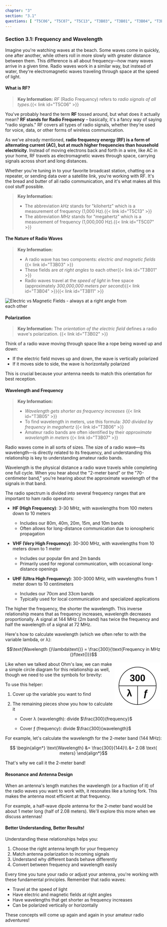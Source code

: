 ```yaml
---
chapter: "3"
section: "3.1"
questions: [ "T5C06", "T5C07", "T5C13", "T3B03", "T3B01", "T3B04", "T3B11", "T3B02", "T3B05", "T3B06", "T3B07"]
---
```


### Section 3.1: Frequency and Wavelength

Imagine you're watching waves at the beach. Some waves come in quickly, one after another, while others roll in more slowly with greater distance between them. This difference is all about frequency—how many waves arrive in a given time. Radio waves work in a similar way, but instead of water, they're electromagnetic waves traveling through space at the speed of light.

#### What is RF?

> **Key Information:** *RF* (Radio Frequency) refers to *radio signals of all types*.{{< link id="T5C06" >}}

You've probably heard the term **RF** tossed around, but what does it actually mean? **RF stands for Radio Frequency** – basically, it's a fancy way of saying "radio signals." RF covers all types of radio signals, whether they're used for voice, data, or other forms of wireless communication.  

As we've already mentioned, **radio frequency energy (RF) is a form of alternating current (AC), but at much higher frequencies than household electricity**. Instead of moving electrons back and forth in a wire, like AC in your home, RF travels as electromagnetic waves through space, carrying signals across short and long distances.  

Whether you're tuning in to your favorite broadcast station, chatting on a repeater, or sending data over a satellite link, you're working with RF. It's the bread and butter of all radio communication, and it's what makes all this cool stuff possible.  

> **Key Information:**
> * The abbreviation *kHz* stands for "kilohertz" which is a measurement of frequency (1,000 Hz).{{< link id="T5C13" >}}
> * The abbreviation *MHz* stands for "megahertz" which is a measurement of frequency (1,000,000 Hz).{{< link id="T5C07" >}}

#### The Nature of Radio Waves

> **Key Information:** 
> - A radio wave has two components: *electric and magnetic fields* {{< link id="T3B03" >}}
> - These fields are *at right angles* to each other{{< link id="T3B01" >}}
> - Radio waves travel at the *speed of light* in free space (approximately *300,000,000 meters per second*){{< link id="T3B04" >}}{{< link id="T3B11" >}}

<img src="../../../images/electromagnetic-3d.gif" alt="Electric vs Magnetic Fields - always at a right angle from each other"  style="max-width: 400px;" />

#### Polarization

> **Key Information:** The *orientation of the electric field* defines a radio wave's polarization. {{< link id="T3B02" >}}

Think of a radio wave moving through space like a rope being waved up and down:
- If the electric field moves up and down, the wave is vertically polarized
- If it moves side to side, the wave is horizontally polarized

This is crucial because your antenna needs to match this orientation for best reception.

#### Wavelength and Frequency

> **Key Information:** 
> - *Wavelength gets shorter as frequency increases* {{< link id="T3B05" >}}
> - To find wavelength in meters, use this formula: *300 divided by frequency in megahertz* {{< link id="T3B06" >}}
> - Amateur radio bands are often identified by their *approximate wavelength in meters* {{< link id="T3B07" >}}

Radio waves come in all sorts of sizes. The size of a radio wave—its wavelength—is directly related to its frequency, and understanding this relationship is key to understanding amateur radio bands.

Wavelength is the physical distance a radio wave travels while completing one full cycle. When you hear about the "2-meter band" or the "70-centimeter band," you're hearing about the approximate wavelength of the signals in that band.

The radio spectrum is divided into several frequency ranges that are important to ham radio operators:

- **HF (High Frequency)**: 3-30 MHz, with wavelengths from 100 meters down to 10 meters
  - Includes our 80m, 40m, 20m, 15m, and 10m bands
  - Often allows for long-distance communication due to ionospheric propagation

- **VHF (Very High Frequency)**: 30-300 MHz, with wavelengths from 10 meters down to 1 meter
  - Includes our popular 6m and 2m bands
  - Primarily used for regional communication, with occasional long-distance openings

- **UHF (Ultra High Frequency)**: 300-3000 MHz, with wavelengths from 1 meter down to 10 centimeters
  - Includes our 70cm and 33cm bands
  - Typically used for local communication and specialized applications

The higher the frequency, the shorter the wavelength. This inverse relationship means that as frequency increases, wavelength decreases proportionally. A signal at 144 MHz (2m band) has twice the frequency and half the wavelength of a signal at 72 MHz.

Here's how to calculate wavelength (which we often refer to with the variable lambda, or λ):

$$\text{Wavelength (}\lambda\text{)} = \frac{300}{\text{Frequency in MHz (}f\text{)}}$$

<img src="../../../images/form-wavelength.svg" alt="Wavelength/Frequency formula Circle" style="float: right; width: 150px; margin: 3px;">

Like when we talked about Ohm's law, we can make a simple circle diagram for this relationship as well, though we need to use the symbols for brevity:

To use this helper:
1. Cover up the variable you want to find
2. The remaining pieces show you how to calculate it

   - Cover λ (wavelength): divide $\frac{300}{frequency}$

   - Cover ƒ (frequency): divide $\frac{300}{wavelength}$

For example, let's calculate the wavelength for the 2-meter band (144 MHz):

$$
\begin{align*}
\text{Wavelength} &= \frac{300}{144}\\
&= 2.08 \text{ meters}
\end{align*}$$

That's why we call it the 2-meter band!

#### Resonance and Antenna Design

When an antenna's length matches the wavelength (or a fraction of it) of the radio waves you want to work with, it resonates like a tuning fork. This makes the antenna most efficient at that frequency. 

For example, a half-wave dipole antenna for the 2-meter band would be about 1 meter long (half of 2.08 meters). We'll explore this more when we discuss antennas!

#### Better Understanding, Better Results!

Understanding these relationships helps you:
1. Choose the right antenna length for your frequency
2. Match antenna polarization to incoming signals
3. Understand why different bands behave differently
4. Convert between frequency and wavelength easily

Every time you tune your radio or adjust your antenna, you're working with these fundamental principles. Remember that radio waves:
- Travel at the speed of light
- Have electric and magnetic fields at right angles
- Have wavelengths that get shorter as frequency increases
- Can be polarized vertically or horizontally

These concepts will come up again and again in your amateur radio adventures!
